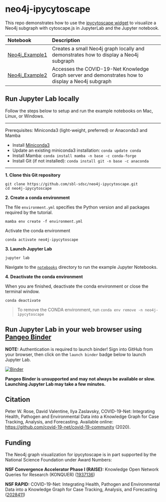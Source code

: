 # neo4j-ipycytoscape

This repo demonstrates how to use the [ipycytoscape widget](https://github.com/QuantStack/ipycytoscape) to visualize a Neo4j subgraph with cytoscape.js in JupyterLab and the Jupyter notebook.

|Notebook|Description|
|:-------|:----------|
|[Neo4j_Example1](notebooks/Neo4j_Example1.ipynb)| Creates a small Neo4j graph locally and demonstrates how to display a Neo4j subgraph|
|[Neo4j_Example2](notebooks/Neo4j_Example2.ipynb)| Accesses the  COVID-19-Net Knowledge Graph server and demonstrates how to display a Neo4j subgraph|

## Run Jupyter Lab locally
Follow the steps below to setup and run the example notebooks on Mac, Linux, or Windows.

------
Prerequisites: Miniconda3 (light-weight, preferred) or Anaconda3 and Mamba

* Install [Miniconda3](https://docs.conda.io/en/latest/miniconda.html)
* Update an existing miniconda3 installation: ```conda update conda```
* Install Mamba: ```conda install mamba -n base -c conda-forge```
* Install Git (if not installed): ```conda install git -n base -c anaconda```
------

**1. Clone this Git repository**

```
git clone https://github.com/sbl-sdsc/neo4j-ipycytoscape.git
cd neo4j-ipycytoscape
```

**2. Create a conda environment**

The file `environment.yml` specifies the Python version and all packages required by the tutorial. 
```
mamba env create -f environment.yml
```

Activate the conda environment
```
conda activate neo4j-ipycytoscape
```

**3. Launch Jupyter Lab**
```
jupyter lab
```

Navigate to the [`notebooks`](notebooks) directory to run the example Jupyter Notebooks.

**4. Deactivate the conda environment**

When you are finished, deactivate the conda environment or close the terminal window.

```
conda deactivate
```

> To remove the CONDA environment, run ```conda env remove -n neo4j-ipycytoscape```


## Run Jupyter Lab in your web browser using [Pangeo Binder](https://aws-uswest2-binder.pangeo.io/)

**NOTE:** Authentication is required to launch binder! Sign into GitHub from your browser, then click on the `launch binder` badge below to launch Jupyter Lab.

[![Binder](https://aws-uswest2-binder.pangeo.io/badge_logo.svg)](https://aws-uswest2-binder.pangeo.io/v2/gh/sbl-sdsc/neo4j-ipycytoscape/master)

**Pangeo Binder is unsupported and may not always be available or slow. Launching Jupyter Lab may take a few minutes.**



## Citation
Peter W. Rose, David Valentine, Ilya Zaslavsky, COVID-19-Net: Integrating Health, Pathogen and Environmental Data into a Knowledge Graph for Case Tracking, Analysis, and Forecasting. Available online: https://github.com/covid-19-net/covid-19-community (2020).

## Funding
The Neo4j graph visualization for ipycytoscape is in part supported by the National Science Foundation under Award Numbers:

**NSF Convergence Accelerator Phase I (RAISE):** Knowledge Open Network Queries for Research (KONQUER) ([1937136](https://www.nsf.gov/awardsearch/showAward?AWD_ID=1937136))

**NSF RAPID:** COVID-19-Net: Integrating Health, Pathogen and Environmental Data into a Knowledge Graph for Case Tracking, Analysis, and Forecasting ([2028411](https://www.nsf.gov/awardsearch/showAward?AWD_ID=2028411))
